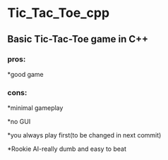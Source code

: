 # Tic_Tac_Toe_cpp

## **Basic Tic-Tac-Toe game in C++**

### **pros:**
  
  *good game
  
### **cons:**
  
  *minimal gameplay
  
  *no GUI
  
  *you always play first(to be changed in next commit)
  
  *Rookie AI-really dumb and easy to beat
